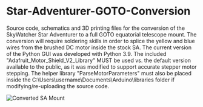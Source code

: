 # Star-Adventurer-GOTO-Conversion
Source code, schematics and 3D printing files for the conversion of the SkyWatcher Star Adventurer to a full GOTO equatorial telescope mount. The conversion will require soldering skills in order to splice the yellow and blue wires from the 
brushed DC motor inside the stock SA. The current version of the Python GUI was developed with Python 3.9. The included "Adafruit_Motor_Shield_V2_Library" MUST be used vs. the default version available to the public, as it was modified to 
support accurate stepper motor stepping. The helper library "ParseMotorParameters" must also be placed inside the C:\Users\username\Documents\Arduino\libraries folder if modifying/re-uploading the source code. 

![Converted SA Mount](/Star-Adventurer-GOTO-Conversion/assets/thumbnail.JPG)